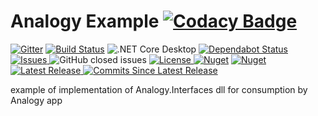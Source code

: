 # Analogy Example  [![Codacy Badge](https://app.codacy.com/project/badge/Grade/c661f4274a6e49f59968edd075904b30)](https://www.codacy.com/gh/Analogy-LogViewer/Analogy.LogViewer.Example/dashboard?utm_source=github.com&amp;utm_medium=referral&amp;utm_content=Analogy-LogViewer/Analogy.LogViewer.Example&amp;utm_campaign=Badge_Grade)


[![Gitter](https://badges.gitter.im/Analogy-LogViewer/community.svg)](https://gitter.im/Analogy-LogViewer/community?utm_source=badge&utm_medium=badge&utm_campaign=pr-badge)  [![Build Status](https://dev.azure.com/Analogy-LogViewer/Analogy%20Log%20Viewer/_apis/build/status/Analogy-LogViewer.Analogy.LogViewer.Example?branchName=master)](https://dev.azure.com/Analogy-LogViewer/Analogy%20Log%20Viewer/_build/latest?definitionId=14&branchName=master)  ![.NET Core Desktop](https://github.com/Analogy-LogViewer/Analogy.LogViewer.Example/workflows/.NET%20Core%20Desktop/badge.svg)
[![Dependabot Status](https://api.dependabot.com/badges/status?host=github&repo=Analogy-LogViewer/Analogy.LogViewer.Example)](https://dependabot.com)
<a href="https://github.com/Analogy-LogViewer/Analogy.LogViewer.Example/issues">
    <img src="https://img.shields.io/github/issues/Analogy-LogViewer/Analogy.LogViewer.Example"  alt="Issues" />
</a>
![GitHub closed issues](https://img.shields.io/github/issues-closed-raw/Analogy-LogViewer/Analogy.LogViewer.Example)
<a href="https://github.com/Analogy-LogViewer/Analogy.LogViewer.Example/blob/master/LICENSE.md">
    <img src="https://img.shields.io/github/license/Analogy-LogViewer/Analogy.LogViewer.Serilog" img alt="License"/>
</a>
[![Nuget](https://img.shields.io/nuget/v/Analogy.LogViewer.Example)](https://www.nuget.org/packages/Analogy.LogViewer.Example/)
[![Nuget](https://img.shields.io/nuget/dt/Analogy.LogViewer.Example)](https://www.nuget.org/packages/Analogy.LogViewer.Example/)
<a href="https://github.com/Analogy-LogViewer/Analogy.LogViewer.Example/releases">
    <img src="https://img.shields.io/github/v/release/Analogy-LogViewer/Analogy.LogViewer.Example" img alt="Latest Release"/>
</a>
<a href="https://github.com/Analogy-LogViewer/Analogy.LogViewer.Example/compare/V1.0.8...master">
    <img src="https://img.shields.io/github/commits-since/Analogy-LogViewer/Analogy.LogViewer.Example/latest" img alt="Commits Since Latest Release"/>
</a>


example of implementation of Analogy.Interfaces dll for consumption by Analogy app
